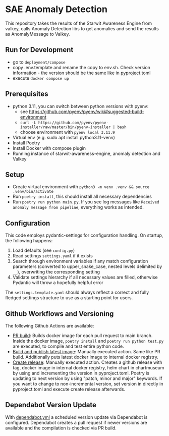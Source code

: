 # SAE Anomaly Detection

This repository takes the results of the Starwit Awareness Engine from valkey, calls Anomaly Detection libs to get anomalies and send the results as AnomalyMessage to Valkey.

## Run for Development

- go to `deployment/compose`
- copy .env.template and rename the copy to env.sh. Check version information - the version should be the same like in pyproject.toml
- execute `docker compose up`

## Prerequisites
- python 3.11, you can switch between python versions with pyenv:
  - see https://github.com/pyenv/pyenv/wiki#suggested-build-environment
  - `curl -L https://github.com/pyenv/pyenv-installer/raw/master/bin/pyenv-installer | bash`
  - choose environment with `pyenv local 3.11.9`
- Virtual env (e.g. sudo apt install python3.11-venv)
- Install Poetry
- Install Docker with compose plugin
- Running instance of starwit-awareness-engine, anomaly detection and Valkey

## Setup
- Create virtual environment with `python3 -m venv .venv && source .venv/bin/activate`
- Run `poetry install`, this should install all necessary dependencies
- Run `poetry run python main.py`. If you see log messages like `Received anomaly message from pipeline`, everything works as intended.

## Configuration
This code employs pydantic-settings for configuration handling. On startup, the following happens:
1. Load defaults (see `config.py`)
2. Read settings `settings.yaml` if it exists
3. Search through environment variables if any match configuration parameters (converted to upper_snake_case, nested levels delimited by `__`), overwriting the corresponding setting
4. Validate settings hierarchy if all necessary values are filled, otherwise Pydantic will throw a hopefully helpful error

The `settings.template.yaml` should always reflect a correct and fully fledged settings structure to use as a starting point for users.

## Github Workflows and Versioning

The following Github Actions are available:

* [PR build](.github/workflows/pr-build.yml): Builds docker image for each pull request to main branch. Inside the docker image, `poetry install` and `poetry run python test.py` are executed, to compile and test entire python code.
* [Build and publish latest image](.github/workflows/build-publish-latest.yml): Manually executed action. Same like PR build. Additionally puts latest docker image to internal docker registry.
* [Create release](.github/workflows/create-release.yml): Manually executed action. Creates a github release with tag, docker image in internal docker registry, helm chart in chartmuseum by using and incrementing the version in pyproject.toml. Poetry is updating to next version by using "patch, minor and major" keywords. If you want to change to non-incremental version, set version in directly in pyproject.toml and execute create release afterwards.

## Dependabot Version Update

With [dependabot.yml](.github/dependabot.yml) a scheduled version update via Dependabot is configured. Dependabot creates a pull request if newer versions are available and the compilation is checked via PR build.
